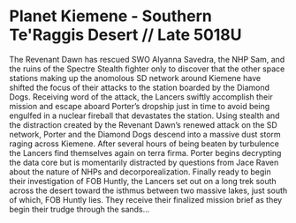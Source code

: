 # Planet Kiemene - Southern Te'Raggis Desert // Late 5018U
The Revenant Dawn has rescued SWO Alyanna Savedra, the NHP Sam, and the ruins of the Spectre Stealth fighter only to discover that the other space stations making up the anomolous SD network around Kiemene have shifted the focus of their attacks to the station boarded by the Diamond Dogs.  Receiving word of the attack, the Lancers swiftly accomplish their mission and escape aboard Porter’s dropship just in time to avoid being engulfed in a nuclear fireball that devastates the station.  Using stealth and the distraction created by the Revenant Dawn’s renewed attack on the SD network, Porter and the Diamond Dogs descend into a massive dust storm raging across Kiemene.  After several hours of being beaten by turbulence the Lancers find themselves again on terra firma.  Porter begins decrypting the data core but is momentarily distracted by questions from Jace Raven about the nature of NHPs and decorporealization.  Finally ready to begin their investigation of FOB Huntly, the Lancers set out on a long trek south across the desert toward the isthmus between two massive lakes, just south of which, FOB Huntly lies.  They receive their finalized mission brief as they begin their trudge through the sands...
